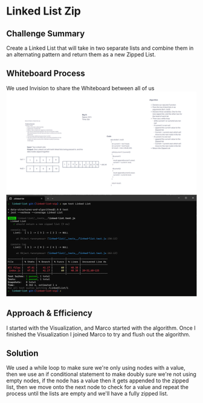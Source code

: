 # Linked List Zip

## Challenge Summary

Create a Linked List that will take in two separate lists and combine them in an alternating pattern and return them as a new Zipped List.

## Whiteboard Process

We used Invision to share the Whiteboard between all of us
![Linked List Zip](./assets/Linked-List-Zip.png)
![Linked List Zip Tests](./assets/Linked-List-Zip-Tests.png)

## Approach & Efficiency

I started with the Visualization, and Marco started with the algorithm. Once I finished the Visualization I joined Marco to try and flush out the algorithm.

## Solution

We used a while loop to make sure we're only using nodes with a value, then we use an if conditional statement to make doubly sure we're not using empty nodes, if the node has a value then it gets appended to the zipped list, then we move onto the next node to check for a value and repeat the process until the lists are empty and we'll have a fully zipped list.